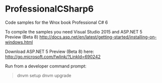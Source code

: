 # ProfessionalCSharp6
Code samples for the Wrox book Professional C# 6

To compile the samples you need Visual Studio 2015 and ASP.NET 5 Preview (Beta 8)
http://docs.asp.net/en/latest/getting-started/installing-on-windows.html

Download ASP.NET 5 Preview (Beta 8) here: http://go.microsoft.com/fwlink/?LinkId=690242

Run from a developer command prompt:
>dnvm setup
>dnvm upgrade



